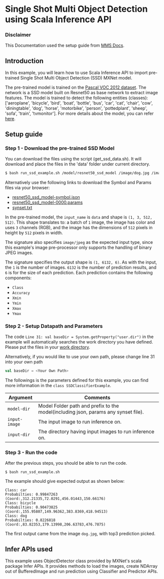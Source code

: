 # Single Shot Multi Object Detection using Scala Inference API

### Disclaimer
This Documentation used the setup guide from [MMS Docs](https://github.com/awslabs/mxnet-model-server/blob/master/examples/ssd/README.md).

## Introduction
In this example, you will learn how to use Scala Inference API to import pre-trained Single Shot Multi Object Detection (SSD) MXNet model.

The pre-trained model is trained on the [Pascal VOC 2012 dataset](http://host.robots.ox.ac.uk/pascal/VOC/voc2012/index.html). The network is a SSD model built on Resnet50 as base network to extract image features. The model is trained to detect the following entities (classes): ['aeroplane', 'bicycle', 'bird', 'boat', 'bottle', 'bus', 'car', 'cat', 'chair', 'cow', 'diningtable', 'dog', 'horse', 'motorbike', 'person', 'pottedplant', 'sheep', 'sofa', 'train', 'tvmonitor']. For more details about the model, you can refer [here](https://github.com/apache/incubator-mxnet/tree/master/example/ssd).

## Setup guide

### Step 1 - Download the pre-trained SSD Model
You can download the files using the script (get_ssd_data.sh). It will download and place the files in the 'data' folder under current directory.

```bash
$ bash run_ssd_example.sh /model/resnet50_ssd_model /image/dog.jpg /image
```

Alternatively use the following links to download the Symbol and Params files via your browser:
- [resnet50_ssd_model-symbol.json](https://s3.amazonaws.com/model-server/models/resnet50_ssd/resnet50_ssd_model-symbol.json)
- [resnet50_ssd_model-0000.params](https://s3.amazonaws.com/model-server/models/resnet50_ssd/resnet50_ssd_model-0000.params)
- [synset.txt](https://github.com/awslabs/mxnet-model-server/blob/master/examples/ssd/synset.txt)

In the pre-trained model, the `input_name` is `data` and shape is `(1, 3, 512, 512)`.
This shape translates to: a batch of `1` image, the image has color and uses `3` channels (RGB), and the image has the dimensions of `512` pixels in height by `512` pixels in width.

The signature also specifies `image/jpeg` as the expected input type, since this example's image pre-processor only supports the handling of binary JPEG images.

The signature specifies the output shape is `(1, 6132, 6)`. As with the input, the `1` is the number of images. `6132` is the number of prediction results, and `6` is for the size of each prediction. Each prediction contains the following components:
- `Class`
- `Accuracy`
- `Xmin`
- `Ymin`
- `Xmax`
- `Ymax`

### Step 2 - Setup Datapath and Parameters

The code `Line 31: val baseDir = System.getProperty("user.dir")` in the example will automatically searches the work directory you have defined. Please put the files in your [work directory](https://stackoverflow.com/questions/16239130/java-user-dir-property-what-exactly-does-it-mean). <!-- how do you define the work directory? -->

Alternatively, if you would like to use your own path, please change line 31 into your own path
```scala
val baseDir = <Your Own Path>
```

The followings is the parameters defined for this example, you can find more information in the `class SSDClassifierExample`.

| Argument                      | Comments                                 |
| ----------------------------- | ---------------------------------------- |
| `model-dir`                   | Model Folder path and prefix to the model(including json, params any synset file).|
| `input-image`                 | The input image to run inference on. |
| `input-dir`                   | The directory having input images to run inference on. |

### Step 3 - Run the code
After the previous steps, you should be able to run the code. 
```
$ bash run_ssd_example.sh
```

The example should give expected output as shown below:
```
Class: car
Probabilties: 0.99847263
(Coord:,312.21335,72.0291,456.01443,150.66176)
Class: bicycle
Probabilties: 0.90473825
(Coord:,155.95807,149.96362,383.8369,418.94513)
Class: dog
Probabilties: 0.8226818
(Coord:,83.82353,179.13998,206.63783,476.7875)
```
The first output came from the image `dog.jpg`, with top3 prediction picked.

## Infer APIs used
This example uses ObjectDetector class provided by MXNet's scala package Infer APIs. It provides methods to load the images, create NDArray out of BufferedImage and run prediction using Classifier and Predictor APIs.
